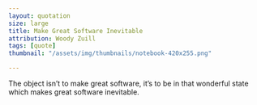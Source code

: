 ```yaml
---
layout: quotation
size: large
title: Make Great Software Inevitable
attribution: Woody Zuill
tags: [quote]
thumbnail: "/assets/img/thumbnails/notebook-420x255.png"

---
```


The object isn’t to make great software, it’s to be in that wonderful
state which makes great software inevitable.
